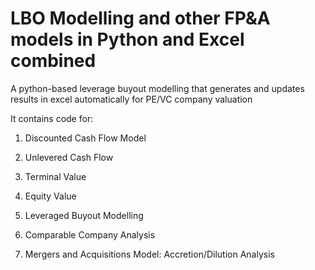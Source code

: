 # LBO Modelling and other FP&A models in Python and Excel combined

A python-based leverage buyout modelling that generates and updates results in excel automatically for PE/VC company valuation

It contains code for: 

1. Discounted Cash Flow Model 

2. Unlevered Cash Flow 

3. Terminal Value

4. Equity Value 

5. Leveraged Buyout Modelling 

6. Comparable Company Analysis 

7. Mergers and Acquisitions Model: Accretion/Dilution Analysis 